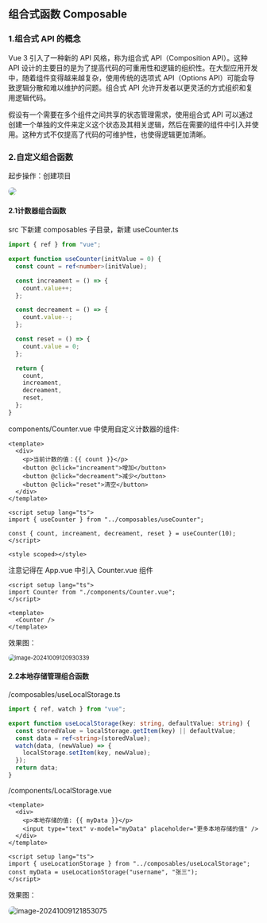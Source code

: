 ## 组合式函数 Composable

### 1.组合式 API 的概念

Vue 3 引入了一种新的 API 风格，称为组合式 API（Composition API）。这种 API 设计的主要目的是为了提高代码的可重用性和逻辑的组织性。在大型应用开发中，随着组件变得越来越复杂，使用传统的选项式 API（Options API）可能会导致逻辑分散和难以维护的问题。组合式 API 允许开发者以更灵活的方式组织和复用逻辑代码。

假设有一个需要在多个组件之间共享的状态管理需求，使用组合式 API 可以通过创建一个单独的文件来定义这个状态及其相关逻辑，然后在需要的组件中引入并使用。这种方式不仅提高了代码的可维护性，也使得逻辑更加清晰。

### 2.自定义组合函数

起步操作：创建项目

<img src="https://yeluzi-pic-go.oss-cn-hangzhou.aliyuncs.com/md/202410091055835.png" style="border-radius:10px;" />

#### 2.1计数器组合函数

src 下新建 composables 子目录，新建 useCounter.ts

```ts
import { ref } from "vue";

export function useCounter(initValue = 0) {
  const count = ref<number>(initValue);

  const increament = () => {
    count.value++;
  };

  const decreament = () => {
    count.value--;
  };

  const reset = () => {
    count.value = 0;
  };

  return {
    count,
    increament,
    decreament,
    reset,
  };
}
```

components/Counter.vue 中使用自定义计数器的组件:

```vue
<template>
  <div>
    <p>当前计数的值：{{ count }}</p>
    <button @click="increament">增加</button>
    <button @click="decreament">减少</button>
    <button @click="reset">清空</button>
  </div>
</template>

<script setup lang="ts">
import { useCounter } from "../composables/useCounter";

const { count, increament, decreament, reset } = useCounter(10);
</script>

<style scoped></style>
```

注意记得在 App.vue 中引入 Counter.vue 组件

```vue
<script setup lang="ts">
import Counter from "./components/Counter.vue";
</script>

<template>
  <Counter />
</template>
```

效果图：

<img src="https://yeluzi-pic-go.oss-cn-hangzhou.aliyuncs.com/md/202410091209396.png" alt="image-20241009120930339" style="zoom:80%;border-radius:10px;" />

#### 2.2本地存储管理组合函数

/composables/useLocalStorage.ts

```ts
import { ref, watch } from "vue";

export function useLocalStorage(key: string, defaultValue: string) {
  const storedValue = localStorage.getItem(key) || defaultValue;
  const data = ref<string>(storedValue);
  watch(data, (newValue) => {
    localStorage.setItem(key, newValue);
  });
  return data;
}
```

/components/LocalStorage.vue

```vue
<template>
  <div>
    <p>本地存储的值: {{ myData }}</p>
    <input type="text" v-model="myData" placeholder="更多本地存储的值" />
  </div>
</template>

<script setup lang="ts">
import { useLocationStorage } from "../composables/useLocalStorage";
const myData = useLocationStorage("username", "张三");
</script>
```

效果图：

<img src="https://yeluzi-pic-go.oss-cn-hangzhou.aliyuncs.com/md/202410091218139.png" alt="image-20241009121853075" style="border-radius:10px;" />
